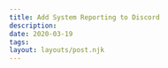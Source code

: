 ```yaml
---
title: Add System Reporting to Discord
description:
date: 2020-03-19
tags:
layout: layouts/post.njk
---
```

